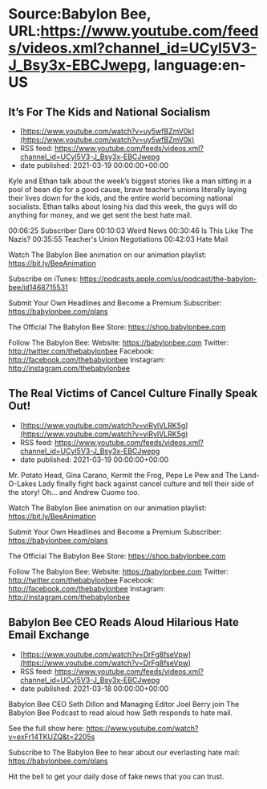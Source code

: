 # Source:Babylon Bee, URL:https://www.youtube.com/feeds/videos.xml?channel_id=UCyl5V3-J_Bsy3x-EBCJwepg, language:en-US

## It’s For The Kids and National Socialism
 - [https://www.youtube.com/watch?v=uy5wfBZmV0k](https://www.youtube.com/watch?v=uy5wfBZmV0k)
 - RSS feed: https://www.youtube.com/feeds/videos.xml?channel_id=UCyl5V3-J_Bsy3x-EBCJwepg
 - date published: 2021-03-19 00:00:00+00:00

Kyle and Ethan talk about the week’s biggest stories like a man sitting in a pool of bean dip for a good cause, brave teacher’s unions literally laying their lives down for the kids, and the entire world becoming national socialists. Ethan talks about losing his dad this week, the guys will do anything for money, and we get sent the best hate mail.

00:06:25 Subscriber Dare 
00:10:03 Weird News
00:30:46 Is This Like The Nazis?
00:35:55 Teacher's Union Negotiations
00:42:03 Hate Mail

Watch The Babylon Bee animation on our animation playlist: https://bit.ly/BeeAnimation  

Subscribe on iTunes: https://podcasts.apple.com/us/podcast/the-babylon-bee/id1468715531

Submit Your Own Headlines and Become a Premium Subscriber: https://babylonbee.com/plans

The Official The Babylon Bee Store: https://shop.babylonbee.com

Follow The Babylon Bee:
Website: https://babylonbee.com
Twitter: http://twitter.com/thebabylonbee
Facebook: http://facebook.com/thebabylonbee
Instagram: http://instagram.com/thebabylonbee

## The Real Victims of Cancel Culture Finally Speak Out!
 - [https://www.youtube.com/watch?v=viRylVLRK5g](https://www.youtube.com/watch?v=viRylVLRK5g)
 - RSS feed: https://www.youtube.com/feeds/videos.xml?channel_id=UCyl5V3-J_Bsy3x-EBCJwepg
 - date published: 2021-03-19 00:00:00+00:00

Mr. Potato Head, Gina Carano, Kermit the Frog, Pepe Le Pew and The Land-O-Lakes Lady finally fight back against cancel culture and tell their side of the story! Oh... and Andrew Cuomo too.

Watch The Babylon Bee animation on our animation playlist: https://bit.ly/BeeAnimation  

Submit Your Own Headlines and Become a Premium Subscriber: https://babylonbee.com/plans

The Official The Babylon Bee Store: https://shop.babylonbee.com

Follow The Babylon Bee:
Website: https://babylonbee.com
Twitter: http://twitter.com/thebabylonbee
Facebook: http://facebook.com/thebabylonbee
Instagram: http://instagram.com/thebabylonbee

## Babylon Bee CEO Reads Aloud Hilarious Hate Email Exchange
 - [https://www.youtube.com/watch?v=DrFg8fseVpw](https://www.youtube.com/watch?v=DrFg8fseVpw)
 - RSS feed: https://www.youtube.com/feeds/videos.xml?channel_id=UCyl5V3-J_Bsy3x-EBCJwepg
 - date published: 2021-03-18 00:00:00+00:00

Babylon Bee CEO Seth Dillon and Managing Editor Joel Berry join The Babylon Bee Podcast to read aloud how Seth responds to hate mail. 

See the full show here:
https://www.youtube.com/watch?v=exFr14TKUZQ&t=2205s

Subscribe to The Babylon Bee to hear about our everlasting hate mail:
https://babylonbee.com/plans

Hit the bell to get your daily dose of fake news that you can trust.

